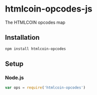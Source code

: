# htmlcoin-opcodes-js
The HTMLCOIN opcodes map

## Installation
``` bash
npm install htmlcoin-opcodes
```

## Setup
### Node.js
``` javascript
var ops = require('htmlcoin-opcodes')
```
